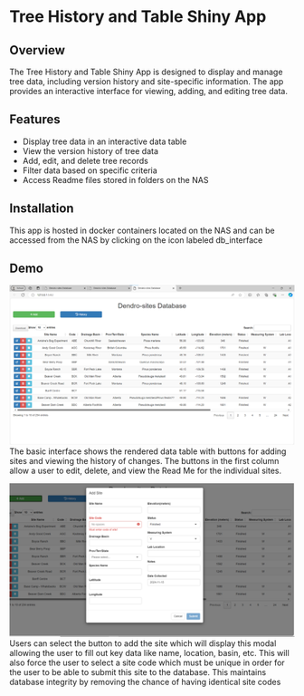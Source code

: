 # Tree History and Table Shiny App

## Overview

The Tree History and Table Shiny App is designed to display and manage tree data, including version history and site-specific information. The app provides an interactive interface for viewing, adding, and editing tree data.

## Features

- Display tree data in an interactive data table
- View the version history of tree data
- Add, edit, and delete tree records
- Filter data based on specific criteria
- Access Readme files stored in folders on the NAS



## Installation

This app is hosted in docker containers located on the NAS and can be accessed from the NAS by clicking on the icon labeled db_interface




## Demo

![Alt text](images/data_table.png)
The basic interface shows the rendered data table with buttons for adding sites and viewing the history of changes. The buttons in the first column allow a user to edit, delete, and view the Read Me for the individual sites.

<be>


![Alt text](images/add_site_modal.png)
Users can select the button to add the site which will display this modal allowing the user to fill out key data like name, location, basin, etc. This will also force the user to select a site code which must be unique in order for the user to be able to submit this site to the database. This maintains database integrity by removing the chance of having identical site codes


